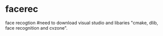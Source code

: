 # facerec
face recogtion
#need to download visual studio and libaries "cmake, dlib, face recognition and cvzone".
